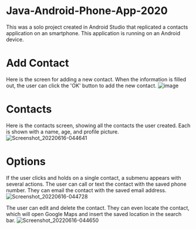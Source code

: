 # Java-Android-Phone-App-2020
This was a solo project created in Android Studio that replicated a contacts application on an smartphone. This application is running on an Android device.

# Add Contact
Here is the screen for adding a new contact. When the information is filled out, the user can click the 'OK' button to add the new contact.
![image](https://user-images.githubusercontent.com/62003762/174065365-284da058-e646-4e4a-bd0e-026d3ec6233b.png)

# Contacts
Here is the contacts screen, showing all the contacts the user created. Each is shown with a name, age, and profile picture.
![Screenshot_20220616-044641](https://user-images.githubusercontent.com/62003762/174063914-a2edddab-23b4-4502-adfd-fd9eac0d344d.jpg)

# Options
If the user clicks and holds on a single contact, a submenu appears with several actions. The user can call or text the contact with the saved phone number. They can email the contact with the saved email address. 
![Screenshot_20220616-044728](https://user-images.githubusercontent.com/62003762/174065145-429e7ca1-4f40-4f67-9ec2-775d24983466.jpg)

The user can edit and delete the contact. They can even locate the contact, which will open Google Maps and insert the saved location in the search bar.
![Screenshot_20220616-044650](https://user-images.githubusercontent.com/62003762/174064690-63f6d1e0-5ba7-4448-b28c-29a9acf91ec5.jpg)
